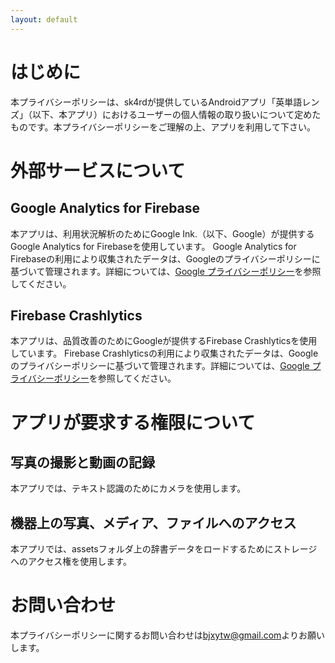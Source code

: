 ```yaml
---
layout: default
---
```

# はじめに
本プライバシーポリシーは、sk4rdが提供しているAndroidアプリ「英単語レンズ」（以下、本アプリ）におけるユーザーの個人情報の取り扱いについて定めたものです。本プライバシーポリシーをご理解の上、アプリを利用して下さい。
# 外部サービスについて
## Google Analytics for Firebase
本アプリは、利用状況解析のためにGoogle Ink.（以下、Google）が提供するGoogle Analytics for Firebaseを使用しています。
Google Analytics for Firebaseの利用により収集されたデータは、Googleのプライバシーポリシーに基づいて管理されます。詳細については、[Google プライバシーポリシー](https://policies.google.com/privacy)を参照してください。
## Firebase Crashlytics
本アプリは、品質改善のためにGoogleが提供するFirebase Crashlyticsを使用しています。
Firebase Crashlyticsの利用により収集されたデータは、Googleのプライバシーポリシーに基づいて管理されます。詳細については、[Google プライバシーポリシー](https://policies.google.com/privacy)を参照してください。
# アプリが要求する権限について
## 写真の撮影と動画の記録
本アプリでは、テキスト認識のためにカメラを使用します。
## 機器上の写真、メディア、ファイルへのアクセス
本アプリでは、assetsフォルダ上の辞書データをロードするためにストレージへのアクセス権を使用します。
# お問い合わせ
本プライバシーポリシーに関するお問い合わせは<bjxytw@gmail.com>よりお願いします。
